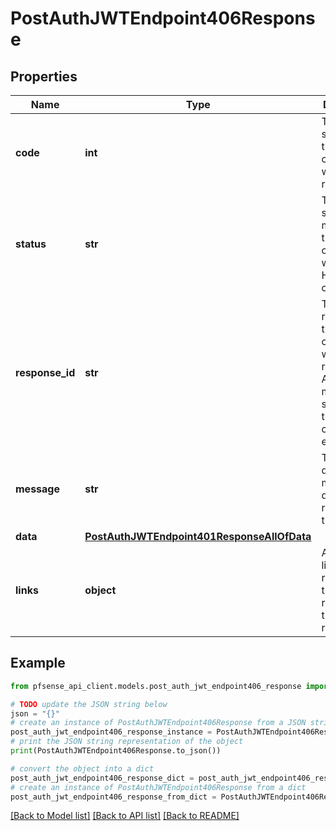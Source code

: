 # PostAuthJWTEndpoint406Response


## Properties

Name | Type | Description | Notes
------------ | ------------- | ------------- | -------------
**code** | **int** | The HTTP status code that corresponds with the API response. | [optional] [default to 406]
**status** | **str** | The HTTP status message that corresponds with the HTTP status code. | [optional] [default to 'not acceptable']
**response_id** | **str** | The unique response ID that corresponds with the result of the APIcall. In most situations, this will contain an error code. | [optional] 
**message** | **str** | The descriptive message detailing the results of the API call. | [optional] 
**data** | [**PostAuthJWTEndpoint401ResponseAllOfData**](PostAuthJWTEndpoint401ResponseAllOfData.md) |  | [optional] 
**links** | **object** | An array of links to resources that are related to this API response. | [optional] 

## Example

```python
from pfsense_api_client.models.post_auth_jwt_endpoint406_response import PostAuthJWTEndpoint406Response

# TODO update the JSON string below
json = "{}"
# create an instance of PostAuthJWTEndpoint406Response from a JSON string
post_auth_jwt_endpoint406_response_instance = PostAuthJWTEndpoint406Response.from_json(json)
# print the JSON string representation of the object
print(PostAuthJWTEndpoint406Response.to_json())

# convert the object into a dict
post_auth_jwt_endpoint406_response_dict = post_auth_jwt_endpoint406_response_instance.to_dict()
# create an instance of PostAuthJWTEndpoint406Response from a dict
post_auth_jwt_endpoint406_response_from_dict = PostAuthJWTEndpoint406Response.from_dict(post_auth_jwt_endpoint406_response_dict)
```
[[Back to Model list]](../README.md#documentation-for-models) [[Back to API list]](../README.md#documentation-for-api-endpoints) [[Back to README]](../README.md)


